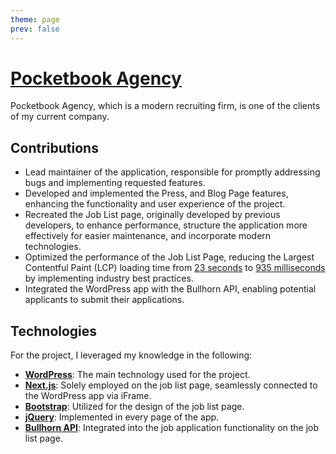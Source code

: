 ```yaml
---
theme: page
prev: false
---
```


# [Pocketbook Agency](https://www.pocketbookagency.com/)

Pocketbook Agency, which is a modern recruiting firm, is one of the clients of my current company.

## Contributions 

- Lead maintainer of the application, responsible for promptly addressing bugs and implementing requested features.
- Developed and implemented the Press, and Blog Page features, enhancing the functionality and user experience of the project.
- Recreated the Job List page, originally developed by previous developers, to enhance performance, structure the application more effectively for easier maintenance, and incorporate modern technologies.
- Optimized the performance of the Job List Page, reducing the Largest Contentful Paint (LCP) loading time from [23 seconds](https://drive.google.com/file/d/1GIUaKjNvQ6lKgBPv1erAI7VPLld6FpA7/view?usp=sharing)  to [935 milliseconds](https://drive.google.com/file/d/1ZUS89G3S7Oi3kCKiyBUYlBgz1lAk9Brz/view?usp=sharing) by implementing industry best practices.
- Integrated the WordPress app with the Bullhorn API, enabling potential applicants to submit their applications.

## Technologies

For the project, I leveraged my knowledge in the following: 

- [**WordPress**](https://wordpress.org/): The main technology used for the project.
- [**Next.js**](https://nextjs.org/): Solely employed on the job list page, seamlessly connected to the WordPress app via iFrame.
- [**Bootstrap**](https://getbootstrap.com/): Utilized for the design of the job list page.
- [**jQuery**](https://jquery.com/): Implemented in every page of the app.
- [**Bullhorn API**](https://www.bullhorn.com/): Integrated into the job application functionality on the job list page.